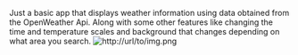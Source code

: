 Just a basic app that displays weather information using data obtained from the OpenWeather Api. 
Along with some other features like changing the time and temperature scales and background that changes depending on what area you search. 
![http://url/to/img.png](https://github.com/GoodPooch/WeatherApp/tree/newimages/githubpics)

